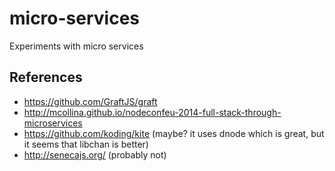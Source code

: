 micro-services
==============

Experiments with micro services

References
----

* https://github.com/GraftJS/graft
* http://mcollina.github.io/nodeconfeu-2014-full-stack-through-microservices
* https://github.com/koding/kite (maybe? it uses dnode which is great, but it seems that libchan is better)
* http://senecajs.org/ (probably not)
